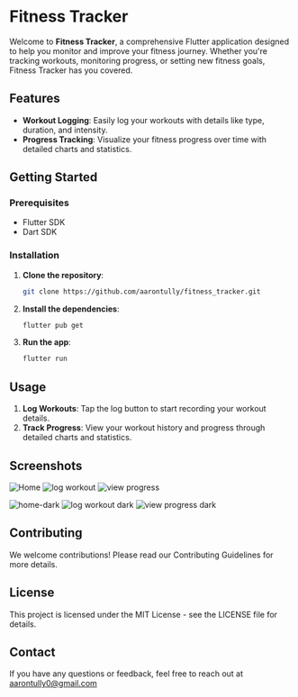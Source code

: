 # Fitness Tracker

Welcome to **Fitness Tracker**, a comprehensive Flutter application designed to help you monitor and improve your fitness journey. Whether you're tracking workouts, monitoring progress, or setting new fitness goals, Fitness Tracker has you covered.

## Features

- **Workout Logging**: Easily log your workouts with details like type, duration, and intensity.
- **Progress Tracking**: Visualize your fitness progress over time with detailed charts and statistics.

## Getting Started

### Prerequisites

- Flutter SDK
- Dart SDK

### Installation

1. **Clone the repository**:
    ```bash
    git clone https://github.com/aarontully/fitness_tracker.git
    ```
2. **Install the dependencies**:
    ```bash
    flutter pub get
    ```
3. **Run the app**:
    ```bash
    flutter run
    ```

## Usage

1. **Log Workouts**: Tap the log button to start recording your workout details.
2. **Track Progress**: View your workout history and progress through detailed charts and statistics.

## Screenshots

![Home](image.png) ![log workout](image-1.png) ![view progress](image-2.png)

![home-dark](image-3.png) ![log workout dark](image-4.png) ![view progress dark](image-5.png)

## Contributing

We welcome contributions! Please read our Contributing Guidelines for more details.

## License

This project is licensed under the MIT License - see the LICENSE file for details.

## Contact

If you have any questions or feedback, feel free to reach out at aarontully0@gmail.com
